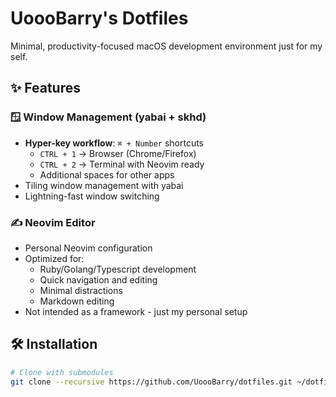 # UoooBarry's Dotfiles

Minimal, productivity-focused macOS development environment just for my self.

## ✨ Features

### 🪟 Window Management (yabai + skhd)
- **Hyper-key workflow**: `⌘ + Number` shortcuts
  - `CTRL + 1` → Browser (Chrome/Firefox)
  - `CTRL + 2` → Terminal with Neovim ready
  - Additional spaces for other apps
- Tiling window management with yabai
- Lightning-fast window switching

### ✍️ Neovim Editor
- Personal Neovim configuration
- Optimized for:
  - Ruby/Golang/Typescript development
  - Quick navigation and editing
  - Minimal distractions
  - Markdown editing
- Not intended as a framework - just my personal setup

## 🛠️ Installation

```bash
# Clone with submodules
git clone --recursive https://github.com/UoooBarry/dotfiles.git ~/dotfiles

